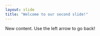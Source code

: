 ```yaml
---
layout: slide
title: "Welcome to our second slide!"
---
```

New content.
Use the left arrow to go back!
